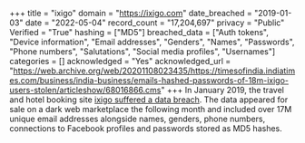 +++
title = "ixigo"
domain = "https://ixigo.com"
date_breached = "2019-01-03"
date = "2022-05-04"
record_count = "17,204,697"
privacy = "Public"
Verified = "True"
hashing = ["MD5"]
breached_data = ["Auth tokens", "Device information", "Email addresses", "Genders", "Names", "Passwords", "Phone numbers", "Salutations", "Social media profiles", "Usernames"]
categories = []
acknowledged = "Yes"
acknowledged_url = "https://web.archive.org/web/20201108023435/https://timesofindia.indiatimes.com/business/india-business/emails-hashed-passwords-of-18m-ixigo-users-stolen/articleshow/68016866.cms"
+++
In January 2019, the travel and hotel booking site <a href="https://techcrunch.com/2019/02/14/hacker-strikes-again/" target="_blank" rel="noopener">ixigo suffered a data breach</a>. The data appeared for sale on a dark web marketplace the following month and included over 17M unique email addresses alongside names, genders, phone numbers, connections to Facebook profiles and passwords stored as MD5 hashes.

